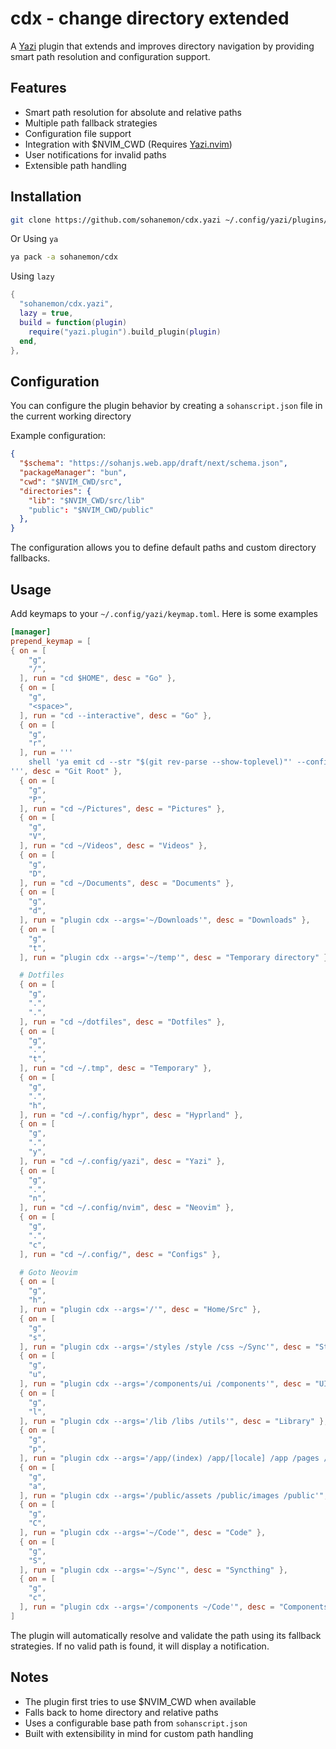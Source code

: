 # cdx - change directory extended

A [Yazi](https://yazi-rs.github.io/) plugin that extends and improves directory navigation by providing smart path resolution and configuration support.

## Features

- Smart path resolution for absolute and relative paths
- Multiple path fallback strategies
- Configuration file support
- Integration with $NVIM_CWD (Requires [Yazi.nvim](https://github.com/mikavilpas/yazi.nvim))
- User notifications for invalid paths
- Extensible path handling

## Installation

```sh
git clone https://github.com/sohanemon/cdx.yazi ~/.config/yazi/plugins/cdx.yazi
```

Or Using `ya`
```sh
ya pack -a sohanemon/cdx
```

Using `lazy`
```lua
{
  "sohanemon/cdx.yazi",
  lazy = true,
  build = function(plugin)
    require("yazi.plugin").build_plugin(plugin)
  end,
},
```

## Configuration

You can configure the plugin behavior by creating a `sohanscript.json` file in the current working directory

Example configuration:
```json
{
  "$schema": "https://sohanjs.web.app/draft/next/schema.json",
  "packageManager": "bun",
  "cwd": "$NVIM_CWD/src",
  "directories": {
    "lib": "$NVIM_CWD/src/lib"
    "public": "$NVIM_CWD/public"
  },
}
```

The configuration allows you to define default paths and custom directory fallbacks.

## Usage

Add keymaps to your `~/.config/yazi/keymap.toml`. Here is some examples

```toml
[manager]
prepend_keymap = [
{ on = [
    "g",
    "/",
  ], run = "cd $HOME", desc = "Go" },
  { on = [
    "g",
    "<space>",
  ], run = "cd --interactive", desc = "Go" },
  { on = [
    "g",
    "r",
  ], run = '''
	shell 'ya emit cd --str "$(git rev-parse --show-toplevel)"' --confirm
''', desc = "Git Root" },
  { on = [
    "g",
    "P",
  ], run = "cd ~/Pictures", desc = "Pictures" },
  { on = [
    "g",
    "V",
  ], run = "cd ~/Videos", desc = "Videos" },
  { on = [
    "g",
    "D",
  ], run = "cd ~/Documents", desc = "Documents" },
  { on = [
    "g",
    "d",
  ], run = "plugin cdx --args='~/Downloads'", desc = "Downloads" },
  { on = [
    "g",
    "t",
  ], run = "plugin cdx --args='~/temp'", desc = "Temporary directory" },

  # Dotfiles
  { on = [
    "g",
    ".",
    ".",
  ], run = "cd ~/dotfiles", desc = "Dotfiles" },
  { on = [
    "g",
    ".",
    "t",
  ], run = "cd ~/.tmp", desc = "Temporary" },
  { on = [
    "g",
    ".",
    "h",
  ], run = "cd ~/.config/hypr", desc = "Hyprland" },
  { on = [
    "g",
    ".",
    "y",
  ], run = "cd ~/.config/yazi", desc = "Yazi" },
  { on = [
    "g",
    ".",
    "n",
  ], run = "cd ~/.config/nvim", desc = "Neovim" },
  { on = [
    "g",
    ".",
    "c",
  ], run = "cd ~/.config/", desc = "Configs" },

  # Goto Neovim
  { on = [
    "g",
    "h",
  ], run = "plugin cdx --args='/'", desc = "Home/Src" },
  { on = [
    "g",
    "s",
  ], run = "plugin cdx --args='/styles /style /css ~/Sync'", desc = "Styles" },
  { on = [
    "g",
    "u",
  ], run = "plugin cdx --args='/components/ui /components'", desc = "UI Components" },
  { on = [
    "g",
    "l",
  ], run = "plugin cdx --args='/lib /libs /utils'", desc = "Library" },
  { on = [
    "g",
    "p",
  ], run = "plugin cdx --args='/app/(index) /app/[locale] /app /pages /routes'", desc = "Pages" },
  { on = [
    "g",
    "a",
  ], run = "plugin cdx --args='/public/assets /public/images /public'", desc = "Assets" },
  { on = [
    "g",
    "C",
  ], run = "plugin cdx --args='~/Code'", desc = "Code" },
  { on = [
    "g",
    "S",
  ], run = "plugin cdx --args='~/Sync'", desc = "Syncthing" },
  { on = [
    "g",
    "c",
  ], run = "plugin cdx --args='/components ~/Code'", desc = "Components" },
]
```
The plugin will automatically resolve and validate the path using its fallback strategies. If no valid path is found, it will display a notification.

## Notes

- The plugin first tries to use $NVIM_CWD when available
- Falls back to home directory and relative paths
- Uses a configurable base path from `sohanscript.json`
- Built with extensibility in mind for custom path handling

